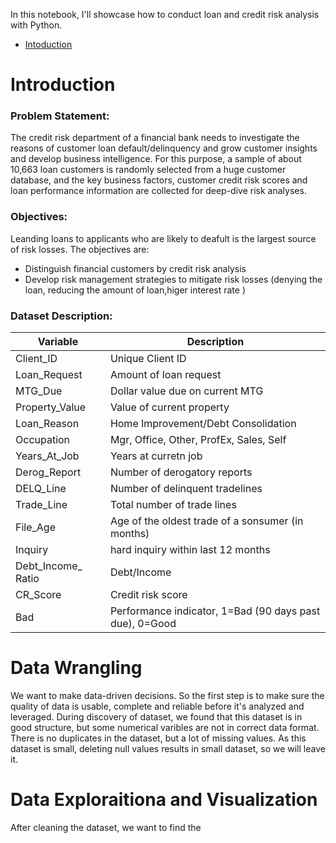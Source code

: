 In this notebook, I'll showcase how to conduct loan and credit risk analysis with Python.
- [Intoduction](#Introduction)
# Introduction
### Problem Statement:
The credit risk department of a financial bank needs to investigate the reasons of customer loan default/delinquency and grow customer insights and develop business intelligence. For this purpose, a sample of about 10,663 loan customers is randomly selected from a huge customer database, and the key business factors, customer credit risk scores and loan performance information are collected for deep-dive risk analyses.
### Objectives:
Leanding loans to applicants who are likely to deafult is the largest source of risk losses. The objectives are:
- Distinguish financial customers by credit risk analysis
- Develop risk management strategies to mitigate risk losses (denying the loan, reducing the amount of loan,higer interest rate )

### Dataset Description:
| Variable | Description |
|----------|-------------|
|Client_ID | Unique Client ID|
|Loan_Request| Amount of loan request|
|MTG_Due| Dollar value due on current MTG
|Property_Value| Value of current property| 
|Loan_Reason| Home Improvement/Debt Consolidation|
|Occupation| Mgr, Office, Other, ProfEx, Sales, Self|
|Years_At_Job| Years at curretn job |
|Derog_Report| Number of derogatory reports |
|DELQ_Line| Number of delinquent tradelines |
|Trade_Line| Total number of trade lines |
|File_Age| Age of the oldest trade of a sonsumer (in months) |
|Inquiry| hard inquiry within last 12 months |
|Debt_Income_ Ratio| Debt/Income |
|CR_Score| Credit risk score |
|Bad| Performance indicator, 1=Bad (90 days past due), 0=Good |

# Data Wrangling 
We want to make data-driven decisions. So the first step is to make sure the quality of data is usable, complete and reliable before it's analyzed and leveraged. During discovery of dataset, we found that this dataset is in good structure, but some numerical varibles are not in correct data format. There is no duplicates in the dataset, but a lot of missing values. As this dataset is small, deleting null values results in small dataset, so we will leave it. 

# Data Exploraitiona and Visualization
After cleaning the dataset, we want to find the 







